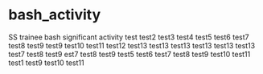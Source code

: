 # bash_activity
SS trainee bash significant activity
test
test2
test3
test4
test5
test6
test7
test8
test9
test9
test10
test11
test12
test13
test13
test13
test13
test13
test13
test7
test8
test9
est7
test8
test9
test5
test6
test7
test8
test9
test10
test11
test1
test9
test10
test11
